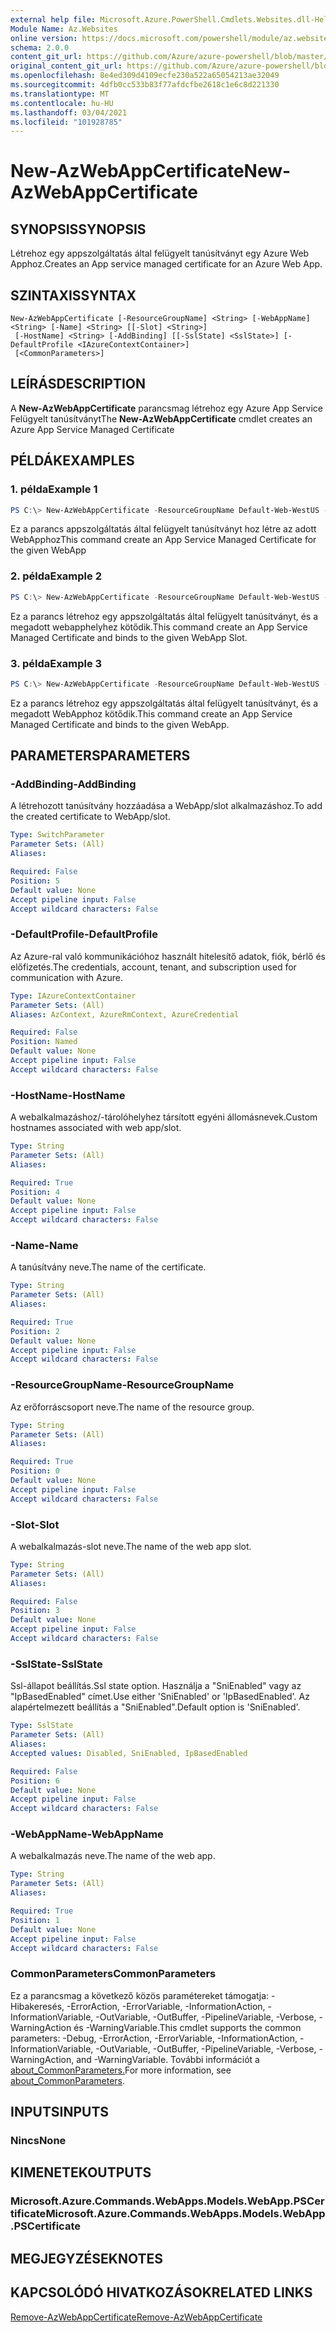 ```yaml
---
external help file: Microsoft.Azure.PowerShell.Cmdlets.Websites.dll-Help.xml
Module Name: Az.Websites
online version: https://docs.microsoft.com/powershell/module/az.websites/new-AzWebAppCertificate
schema: 2.0.0
content_git_url: https://github.com/Azure/azure-powershell/blob/master/src/Websites/Websites/help/New-AzWebAppCertificate.md
original_content_git_url: https://github.com/Azure/azure-powershell/blob/master/src/Websites/Websites/help/New-AzWebAppCertificate.md
ms.openlocfilehash: 8e4ed309d4109ecfe230a522a65054213ae32049
ms.sourcegitcommit: 4dfb0cc533b83f77afdcfbe2618c1e6c8d221330
ms.translationtype: MT
ms.contentlocale: hu-HU
ms.lasthandoff: 03/04/2021
ms.locfileid: "101928785"
---
```

# <span data-ttu-id="35fb3-101">New-AzWebAppCertificate</span><span class="sxs-lookup"><span data-stu-id="35fb3-101">New-AzWebAppCertificate</span></span>

## <span data-ttu-id="35fb3-102">SYNOPSIS</span><span class="sxs-lookup"><span data-stu-id="35fb3-102">SYNOPSIS</span></span>
<span data-ttu-id="35fb3-103">Létrehoz egy appszolgáltatás által felügyelt tanúsítványt egy Azure Web Apphoz.</span><span class="sxs-lookup"><span data-stu-id="35fb3-103">Creates an App service managed certificate for an Azure Web App.</span></span> 

## <span data-ttu-id="35fb3-104">SZINTAXIS</span><span class="sxs-lookup"><span data-stu-id="35fb3-104">SYNTAX</span></span>

```
New-AzWebAppCertificate [-ResourceGroupName] <String> [-WebAppName] <String> [-Name] <String> [[-Slot] <String>]
 [-HostName] <String> [-AddBinding] [[-SslState] <SslState>] [-DefaultProfile <IAzureContextContainer>]
 [<CommonParameters>]
```

## <span data-ttu-id="35fb3-105">LEÍRÁS</span><span class="sxs-lookup"><span data-stu-id="35fb3-105">DESCRIPTION</span></span>
<span data-ttu-id="35fb3-106">A **New-AzWebAppCertificate** parancsmag létrehoz egy Azure App Service Felügyelt tanúsítványt</span><span class="sxs-lookup"><span data-stu-id="35fb3-106">The **New-AzWebAppCertificate** cmdlet creates an Azure App Service Managed Certificate</span></span>
## <span data-ttu-id="35fb3-107">PÉLDÁK</span><span class="sxs-lookup"><span data-stu-id="35fb3-107">EXAMPLES</span></span>

### <span data-ttu-id="35fb3-108">1. példa</span><span class="sxs-lookup"><span data-stu-id="35fb3-108">Example 1</span></span>
```powershell
PS C:\> New-AzWebAppCertificate -ResourceGroupName Default-Web-WestUS -WebAppName "ContosoSite" -Name"ContosoCert" -HostName "www.ContosoSite.net"
```

<span data-ttu-id="35fb3-109">Ez a parancs appszolgáltatás által felügyelt tanúsítványt hoz létre az adott WebApphoz</span><span class="sxs-lookup"><span data-stu-id="35fb3-109">This command create an App Service Managed Certificate for the given WebApp</span></span>

### <span data-ttu-id="35fb3-110">2. példa</span><span class="sxs-lookup"><span data-stu-id="35fb3-110">Example 2</span></span>
```powershell
PS C:\> New-AzWebAppCertificate -ResourceGroupName Default-Web-WestUS -WebAppName "ContosoSite" -Name"ContosoCert" -HostName "www.ContosoSite.net" -Slot "test" -AddCertBinding
```

<span data-ttu-id="35fb3-111">Ez a parancs létrehoz egy appszolgáltatás által felügyelt tanúsítványt, és a megadott webapphelyhez kötődik.</span><span class="sxs-lookup"><span data-stu-id="35fb3-111">This command create an App Service Managed Certificate and binds to the given WebApp Slot.</span></span>

### <span data-ttu-id="35fb3-112">3. példa</span><span class="sxs-lookup"><span data-stu-id="35fb3-112">Example 3</span></span>
```powershell
PS C:\> New-AzWebAppCertificate -ResourceGroupName Default-Web-WestUS -WebAppName "ContosoSite" -Name"ContosoCert" -HostName "www.ContosoSite.net" -AddBinding
```

<span data-ttu-id="35fb3-113">Ez a parancs létrehoz egy appszolgáltatás által felügyelt tanúsítványt, és a megadott WebApphoz kötődik.</span><span class="sxs-lookup"><span data-stu-id="35fb3-113">This command create an App Service Managed Certificate and binds to the given WebApp.</span></span>

## <span data-ttu-id="35fb3-114">PARAMETERS</span><span class="sxs-lookup"><span data-stu-id="35fb3-114">PARAMETERS</span></span>

### <span data-ttu-id="35fb3-115">-AddBinding</span><span class="sxs-lookup"><span data-stu-id="35fb3-115">-AddBinding</span></span>
<span data-ttu-id="35fb3-116">A létrehozott tanúsítvány hozzáadása a WebApp/slot alkalmazáshoz.</span><span class="sxs-lookup"><span data-stu-id="35fb3-116">To add the created certificate to WebApp/slot.</span></span>

```yaml
Type: SwitchParameter
Parameter Sets: (All)
Aliases:

Required: False
Position: 5
Default value: None
Accept pipeline input: False
Accept wildcard characters: False
```

### <span data-ttu-id="35fb3-117">-DefaultProfile</span><span class="sxs-lookup"><span data-stu-id="35fb3-117">-DefaultProfile</span></span>
<span data-ttu-id="35fb3-118">Az Azure-ral való kommunikációhoz használt hitelesítő adatok, fiók, bérlő és előfizetés.</span><span class="sxs-lookup"><span data-stu-id="35fb3-118">The credentials, account, tenant, and subscription used for communication with Azure.</span></span>

```yaml
Type: IAzureContextContainer
Parameter Sets: (All)
Aliases: AzContext, AzureRmContext, AzureCredential

Required: False
Position: Named
Default value: None
Accept pipeline input: False
Accept wildcard characters: False
```

### <span data-ttu-id="35fb3-119">-HostName</span><span class="sxs-lookup"><span data-stu-id="35fb3-119">-HostName</span></span>
<span data-ttu-id="35fb3-120">A webalkalmazáshoz/-tárolóhelyhez társított egyéni állomásnevek.</span><span class="sxs-lookup"><span data-stu-id="35fb3-120">Custom hostnames associated with web app/slot.</span></span>

```yaml
Type: String
Parameter Sets: (All)
Aliases:

Required: True
Position: 4
Default value: None
Accept pipeline input: False
Accept wildcard characters: False
```

### <span data-ttu-id="35fb3-121">-Name</span><span class="sxs-lookup"><span data-stu-id="35fb3-121">-Name</span></span>
<span data-ttu-id="35fb3-122">A tanúsítvány neve.</span><span class="sxs-lookup"><span data-stu-id="35fb3-122">The name of the certificate.</span></span>

```yaml
Type: String
Parameter Sets: (All)
Aliases:

Required: True
Position: 2
Default value: None
Accept pipeline input: False
Accept wildcard characters: False
```

### <span data-ttu-id="35fb3-123">-ResourceGroupName</span><span class="sxs-lookup"><span data-stu-id="35fb3-123">-ResourceGroupName</span></span>
<span data-ttu-id="35fb3-124">Az erőforráscsoport neve.</span><span class="sxs-lookup"><span data-stu-id="35fb3-124">The name of the resource group.</span></span>

```yaml
Type: String
Parameter Sets: (All)
Aliases:

Required: True
Position: 0
Default value: None
Accept pipeline input: False
Accept wildcard characters: False
```

### <span data-ttu-id="35fb3-125">-Slot</span><span class="sxs-lookup"><span data-stu-id="35fb3-125">-Slot</span></span>
<span data-ttu-id="35fb3-126">A webalkalmazás-slot neve.</span><span class="sxs-lookup"><span data-stu-id="35fb3-126">The name of the web app slot.</span></span>

```yaml
Type: String
Parameter Sets: (All)
Aliases:

Required: False
Position: 3
Default value: None
Accept pipeline input: False
Accept wildcard characters: False
```

### <span data-ttu-id="35fb3-127">-SslState</span><span class="sxs-lookup"><span data-stu-id="35fb3-127">-SslState</span></span>
<span data-ttu-id="35fb3-128">Ssl-állapot beállítás.</span><span class="sxs-lookup"><span data-stu-id="35fb3-128">Ssl state option.</span></span>
<span data-ttu-id="35fb3-129">Használja a "SniEnabled" vagy az "IpBasedEnabled" címet.</span><span class="sxs-lookup"><span data-stu-id="35fb3-129">Use either 'SniEnabled' or 'IpBasedEnabled'.</span></span>
<span data-ttu-id="35fb3-130">Az alapértelmezett beállítás a "SniEnabled".</span><span class="sxs-lookup"><span data-stu-id="35fb3-130">Default option is 'SniEnabled'.</span></span>

```yaml
Type: SslState
Parameter Sets: (All)
Aliases:
Accepted values: Disabled, SniEnabled, IpBasedEnabled

Required: False
Position: 6
Default value: None
Accept pipeline input: False
Accept wildcard characters: False
```

### <span data-ttu-id="35fb3-131">-WebAppName</span><span class="sxs-lookup"><span data-stu-id="35fb3-131">-WebAppName</span></span>
<span data-ttu-id="35fb3-132">A webalkalmazás neve.</span><span class="sxs-lookup"><span data-stu-id="35fb3-132">The name of the web app.</span></span>

```yaml
Type: String
Parameter Sets: (All)
Aliases:

Required: True
Position: 1
Default value: None
Accept pipeline input: False
Accept wildcard characters: False
```

### <span data-ttu-id="35fb3-133">CommonParameters</span><span class="sxs-lookup"><span data-stu-id="35fb3-133">CommonParameters</span></span>
<span data-ttu-id="35fb3-134">Ez a parancsmag a következő közös paramétereket támogatja: -Hibakeresés, -ErrorAction, -ErrorVariable, -InformationAction, -InformationVariable, -OutVariable, -OutBuffer, -PipelineVariable, -Verbose, -WarningAction és -WarningVariable.</span><span class="sxs-lookup"><span data-stu-id="35fb3-134">This cmdlet supports the common parameters: -Debug, -ErrorAction, -ErrorVariable, -InformationAction, -InformationVariable, -OutVariable, -OutBuffer, -PipelineVariable, -Verbose, -WarningAction, and -WarningVariable.</span></span> <span data-ttu-id="35fb3-135">További információt a [about_CommonParameters.](http://go.microsoft.com/fwlink/?LinkID=113216)</span><span class="sxs-lookup"><span data-stu-id="35fb3-135">For more information, see [about_CommonParameters](http://go.microsoft.com/fwlink/?LinkID=113216).</span></span>

## <span data-ttu-id="35fb3-136">INPUTS</span><span class="sxs-lookup"><span data-stu-id="35fb3-136">INPUTS</span></span>

### <span data-ttu-id="35fb3-137">Nincs</span><span class="sxs-lookup"><span data-stu-id="35fb3-137">None</span></span>

## <span data-ttu-id="35fb3-138">KIMENETEK</span><span class="sxs-lookup"><span data-stu-id="35fb3-138">OUTPUTS</span></span>

### <span data-ttu-id="35fb3-139">Microsoft.Azure.Commands.WebApps.Models.WebApp.PSCertificate</span><span class="sxs-lookup"><span data-stu-id="35fb3-139">Microsoft.Azure.Commands.WebApps.Models.WebApp.PSCertificate</span></span>

## <span data-ttu-id="35fb3-140">MEGJEGYZÉSEK</span><span class="sxs-lookup"><span data-stu-id="35fb3-140">NOTES</span></span>

## <span data-ttu-id="35fb3-141">KAPCSOLÓDÓ HIVATKOZÁSOK</span><span class="sxs-lookup"><span data-stu-id="35fb3-141">RELATED LINKS</span></span>
[<span data-ttu-id="35fb3-142">Remove-AzWebAppCertificate</span><span class="sxs-lookup"><span data-stu-id="35fb3-142">Remove-AzWebAppCertificate</span></span>](./Remove-AzWebAppCertificate.md)